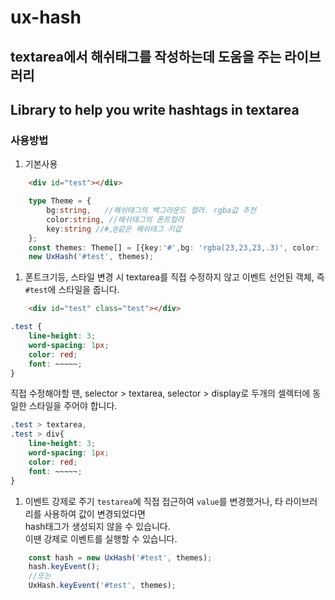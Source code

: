 # ux-hash
## textarea에서 해쉬태그를 작성하는데 도움을 주는 라이브러리
## Library to help you write hashtags in textarea

### 사용방법

1. 기본사용
```html
    <div id="test"></div>
```
```typescript
    type Theme = {
        bg:string,   //해쉬태그의 백그라운드 컬러. rgba값 추천
        color:string, //해쉬태그의 폰트컬러
        key:string //#,@같은 해쉬태그 키값
    };
    const themes: Theme[] = [{key:'#',bg: 'rgba(23,23,23,.3)', color: '#fff'}];
    new UxHash('#test', themes);
```
1. 폰트크기등, 스타일 변경 시
textarea를 직접 수정하지 않고 
이벤트 선언된 객체, 즉 `#test`에 스타일을 줍니다.
```html
    <div id="test" class="test"></div>
```
```css
.test {
    line-height: 3;
    word-spacing: 1px;
    color: red;
    font: ~~~~~;
}
```
직접 수정해야할 땐, selector > textarea, selector > display로 두개의 셀렉터에 동일한 스타일을 주어야 합니다.
```css
.test > textarea,
.test > div{
    line-height: 3;
    word-spacing: 1px;
    color: red;
    font: ~~~~~;
}
```
1. 이벤트 강제로 주기
`testarea`에 직접 접근하여 `value`를 변경했거나, 타 라이브러리를 사용하여 값이 변경되었다면  
hash태그가 생성되지 않을 수 있습니다.  
이땐 강제로 이벤트를 실행할 수 있습니다.
```typescript
    const hash = new UxHash('#test', themes);
    hash.keyEvent();
    //또는
    UxHash.keyEvent('#test', themes);
```
    
